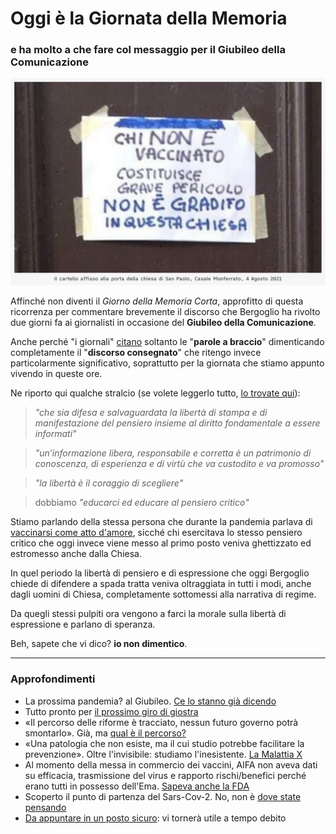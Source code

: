 # Oggi è la Giornata della Memoria

### e ha molto a che fare col messaggio per il Giubileo della Comunicazione

![Il cartello affisso alla porta della chiesa di San Paolo, Casale Monferrato, 4 agosto 2021](/img/chiesa-cartello.jpg)

Affinché non diventi il *Giorno della Memoria Corta*, approfitto di questa ricorrenza per commentare brevemente il discorso che Bergoglio ha rivolto due giorni fa ai giornalisti in occasione del **Giubileo della Comunicazione**.

Anche perché "i giornali" [citano](https://www.ancoraonline.it/2025/01/27/giubileo-della-comunicazione/) soltanto le "**parole a braccio**" dimenticando completamente il "**discorso consegnato**" che ritengo invece particolarmente significativo, soprattutto per la giornata che stiamo appunto vivendo in queste ore.

Ne riporto qui qualche stralcio (se volete leggerlo tutto, [lo trovate qui](https://www.vatican.va/content/francesco/it/speeches/2025/january/documents/20250125-giubileo-comunicazione.html)):

> *"che sia difesa e salvaguardata la libertà di stampa e di manifestazione del pensiero insieme al diritto fondamentale a essere informati"*

> *"un’informazione libera, responsabile e corretta è un patrimonio di conoscenza, di esperienza e di virtù che va custodito e va promosso"*

> *"la libertà è il coraggio di scegliere"*

> dobbiamo *"educarci ed educare al pensiero critico"*

Stiamo parlando della stessa persona che durante la pandemia parlava di [vaccinarsi come atto d'amore](https://www.vaticannews.va/it/papa/news/2021-08/videomessaggio-sulle-vaccinazioni.html), sicché chi esercitava lo stesso pensiero critico che oggi invece viene messo al primo posto veniva ghettizzato ed estromesso anche dalla Chiesa.

In quel periodo la libertà di pensiero e di espressione che oggi Bergoglio chiede di difendere a spada tratta veniva oltraggiata in tutti i modi, anche dagli uomini di Chiesa, completamente sottomessi alla narrativa di regime.

Da quegli stessi pulpiti ora vengono a farci la morale sulla libertà di espressione e parlano di speranza.

Beh, sapete che vi dico? **io non dimentico**. 

---
### Approfondimenti
- La prossima pandemia? al Giubileo. [Ce lo stanno già dicendo](/articles/2025-01-08-ia-catastrofe.html)
- Tutto pronto per [il prossimo giro di giostra](/articles/2024-03-08-tutto-pronto-per-il-prossimo-giro-di-giostra.html)
- «Il percorso delle riforme è tracciato, nessun futuro governo potrà smontarlo». Già, ma [qual è il percorso?](/articles/2024-02-27-sveglia-occidente.html)
- «Una patologia che non esiste, ma il cui studio potrebbe facilitare la prevenzione». Oltre l'invisibile: studiamo l'inesistente. [La Malattia X](/articles/2024-01-19-malattia-x.html)
- Al momento della messa in commercio dei vaccini, AIFA non aveva dati su efficacia, trasmissione del virus e rapporto rischi/benefici perché erano tutti in possesso dell'Ema. [Sapeva anche la FDA](/articles/2023-12-15-fda-slide-vaccini.html)
- Scoperto il punto di partenza del Sars-Cov-2. No, non è [dove state pensando](/articles/2023-02-28-dove-nasce-il-covid.html)
- [Da appuntare in un posto sicuro](/articles/2022-12-14-covid-atto-secondo.html): vi tornerà utile a tempo debito